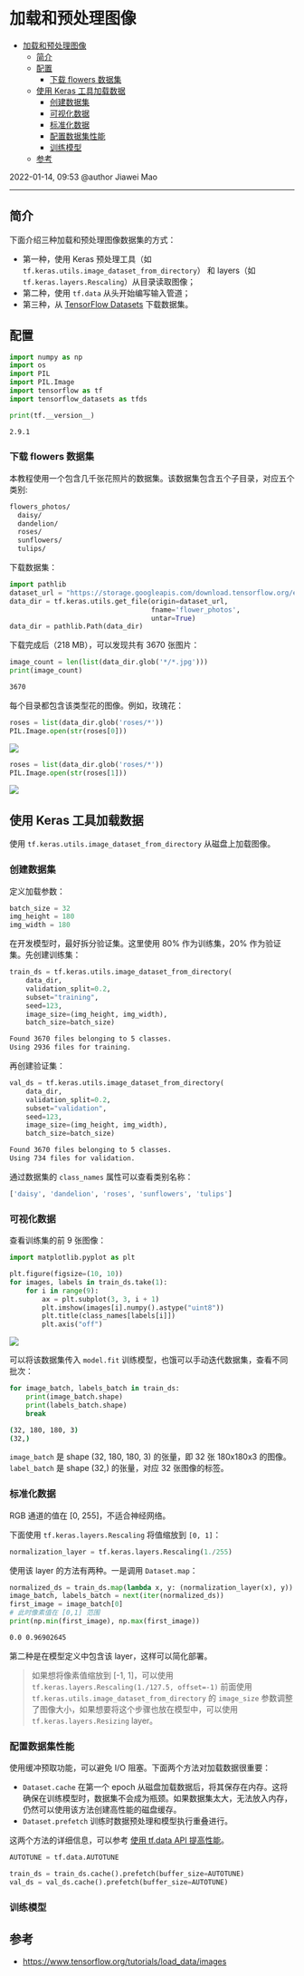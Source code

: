 # 加载和预处理图像

- [加载和预处理图像](#加载和预处理图像)
  - [简介](#简介)
  - [配置](#配置)
    - [下载 flowers 数据集](#下载-flowers-数据集)
  - [使用 Keras 工具加载数据](#使用-keras-工具加载数据)
    - [创建数据集](#创建数据集)
    - [可视化数据](#可视化数据)
    - [标准化数据](#标准化数据)
    - [配置数据集性能](#配置数据集性能)
    - [训练模型](#训练模型)
  - [参考](#参考)

2022-01-14, 09:53
@author Jiawei Mao
***

## 简介

下面介绍三种加载和预处理图像数据集的方式：

- 第一种，使用 Keras 预处理工具（如 `tf.keras.utils.image_dataset_from_directory`） 和 layers（如 `tf.keras.layers.Rescaling`）从目录读取图像；
- 第二种，使用 `tf.data` 从头开始编写输入管道；
- 第三种，从 [TensorFlow Datasets](https://www.tensorflow.org/datasets) 下载数据集。

## 配置

```python
import numpy as np
import os
import PIL
import PIL.Image
import tensorflow as tf
import tensorflow_datasets as tfds
```

```python
print(tf.__version__)
```

```sh
2.9.1
```

### 下载 flowers 数据集

本教程使用一个包含几千张花照片的数据集。该数据集包含五个子目录，对应五个类别:

```sh
flowers_photos/
  daisy/
  dandelion/
  roses/
  sunflowers/
  tulips/
```

下载数据集：

```python
import pathlib
dataset_url = "https://storage.googleapis.com/download.tensorflow.org/example_images/flower_photos.tgz"
data_dir = tf.keras.utils.get_file(origin=dataset_url,
                                   fname='flower_photos',
                                   untar=True)
data_dir = pathlib.Path(data_dir)
```

下载完成后（218 MB），可以发现共有 3670 张图片：

```python
image_count = len(list(data_dir.glob('*/*.jpg')))
print(image_count)
```

```sh
3670
```

每个目录都包含该类型花的图像。例如，玫瑰花：

```python
roses = list(data_dir.glob('roses/*'))
PIL.Image.open(str(roses[0]))
```

![](2022-06-15-16-16-30.png)

```py
roses = list(data_dir.glob('roses/*'))
PIL.Image.open(str(roses[1]))
```

![](2022-06-15-16-17-10.png)

## 使用 Keras 工具加载数据

使用 `tf.keras.utils.image_dataset_from_directory` 从磁盘上加载图像。

### 创建数据集

定义加载参数：

```py
batch_size = 32
img_height = 180
img_width = 180
```

在开发模型时，最好拆分验证集。这里使用 80% 作为训练集，20% 作为验证集。先创建训练集：

```py
train_ds = tf.keras.utils.image_dataset_from_directory(
    data_dir,
    validation_split=0.2,
    subset="training",
    seed=123,
    image_size=(img_height, img_width),
    batch_size=batch_size)
```

```sh
Found 3670 files belonging to 5 classes.
Using 2936 files for training.
```

再创建验证集：

```py
val_ds = tf.keras.utils.image_dataset_from_directory(
    data_dir,
    validation_split=0.2,
    subset="validation",
    seed=123,
    image_size=(img_height, img_width),
    batch_size=batch_size)
```

```sh
Found 3670 files belonging to 5 classes.
Using 734 files for validation.
```

通过数据集的 `class_names` 属性可以查看类别名称：

```py
['daisy', 'dandelion', 'roses', 'sunflowers', 'tulips']
```

### 可视化数据

查看训练集的前 9 张图像：

```py
import matplotlib.pyplot as plt

plt.figure(figsize=(10, 10))
for images, labels in train_ds.take(1):
    for i in range(9):
        ax = plt.subplot(3, 3, i + 1)
        plt.imshow(images[i].numpy().astype("uint8"))
        plt.title(class_names[labels[i]])
        plt.axis("off")
```

![](2022-06-15-16-26-04.png)

可以将该数据集传入 `model.fit` 训练模型，也饿可以手动迭代数据集，查看不同批次：

```py
for image_batch, labels_batch in train_ds:
    print(image_batch.shape)
    print(labels_batch.shape)
    break
```

```sh
(32, 180, 180, 3)
(32,)
```

`image_batch` 是 shape (32, 180, 180, 3) 的张量，即 32 张 180x180x3 的图像。`label_batch` 是 shape (32,) 的张量，对应 32 张图像的标签。

### 标准化数据

RGB 通道的值在 [0, 255]，不适合神经网络。

下面使用 `tf.keras.layers.Rescaling` 将值缩放到 `[0, 1]`：

```py
normalization_layer = tf.keras.layers.Rescaling(1./255)
```

使用该 layer 的方法有两种。一是调用 `Dataset.map`：

```py
normalized_ds = train_ds.map(lambda x, y: (normalization_layer(x), y))
image_batch, labels_batch = next(iter(normalized_ds))
first_image = image_batch[0]
# 此时像素值在 [0,1] 范围
print(np.min(first_image), np.max(first_image))
```

```sh
0.0 0.96902645
```

第二种是在模型定义中包含该 layer，这样可以简化部署。

> 如果想将像素值缩放到 [-1, 1]，可以使用 `tf.keras.layers.Rescaling(1./127.5, offset=-1)`
> 前面使用 `tf.keras.utils.image_dataset_from_directory` 的 `image_size` 参数调整了图像大小，如果想要将这个步骤也放在模型中，可以使用 `tf.keras.layers.Resizing` layer。

### 配置数据集性能

使用缓冲预取功能，可以避免 I/O 阻塞。下面两个方法对加载数据很重要：

- `Dataset.cache` 在第一个 epoch 从磁盘加载数据后，将其保存在内存。这将确保在训练模型时，数据集不会成为瓶颈。如果数据集太大，无法放入内存，仍然可以使用该方法创建高性能的磁盘缓存。
- `Dataset.prefetch` 训练时数据预处理和模型执行重叠进行。

这两个方法的详细信息，可以参考 [使用 tf.data API 提高性能](data_performance.md)。

```py
AUTOTUNE = tf.data.AUTOTUNE

train_ds = train_ds.cache().prefetch(buffer_size=AUTOTUNE)
val_ds = val_ds.cache().prefetch(buffer_size=AUTOTUNE)
```

### 训练模型



## 参考

- https://www.tensorflow.org/tutorials/load_data/images
